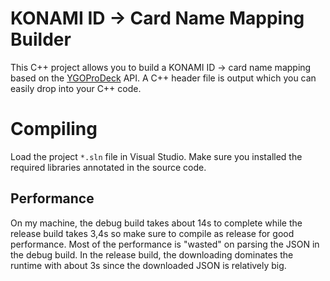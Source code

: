 # KONAMI ID -> Card Name Mapping Builder
This C++ project allows you to build a KONAMI ID -> card name mapping based on the [YGOProDeck](https://ygoprodeck.com/api-guide) API. A C++ header file is output which you can easily drop into your C++ code.

# Compiling
Load the project `*.sln` file in Visual Studio. Make sure you installed the required libraries annotated in the source code.

## Performance
On my machine, the debug build takes about 14s to complete while the release build takes 3,4s so make sure to compile as release for good performance. Most of the performance is "wasted" on parsing the JSON in the debug build. In the release build, the downloading dominates the runtime with about 3s since the downloaded JSON is relatively big.
